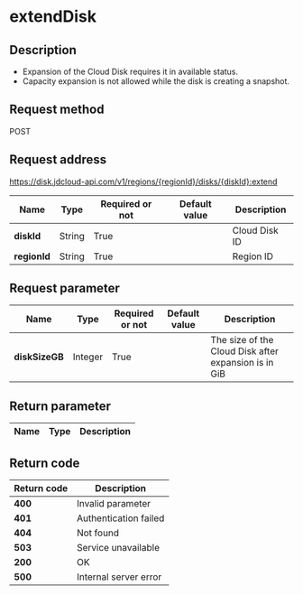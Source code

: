 # extendDisk


## Description
-   Expansion of the Cloud Disk requires it in available status.
-   Capacity expansion is not allowed while the disk is creating a snapshot.


## Request method
POST

## Request address
https://disk.jdcloud-api.com/v1/regions/{regionId}/disks/{diskId}:extend

|Name|Type|Required or not|Default value|Description|
|---|---|---|---|---|
|**diskId**|String|True||Cloud Disk ID|
|**regionId**|String|True||Region ID|

## Request parameter
|Name|Type|Required or not|Default value|Description|
|---|---|---|---|---|
|**diskSizeGB**|Integer|True||The size of the Cloud Disk after expansion is in GiB|


## Return parameter
|Name|Type|Description|
|---|---|---|



## Return code
|Return code|Description|
|---|---|
|**400**|Invalid parameter|
|**401**|Authentication failed|
|**404**|Not found|
|**503**|Service unavailable|
|**200**|OK|
|**500**|Internal server error|
